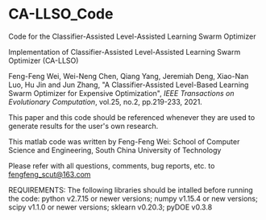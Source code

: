 # CA-LLSO_Code

Code for the Classifier-Assisted Level-Assisted Learning Swarm Optimizer

Implementation of Classifier-Assisted Level-Assisted Learning Swarm Optimizer (CA-LLSO)

Feng-Feng Wei, Wei-Neng Chen, Qiang Yang, Jeremiah Deng, Xiao-Nan Luo, Hu Jin and Jun Zhang, 
"A Classifier-Assisted Level-Based Learning Swarm Optimizer for Expensive Optimization", 
_IEEE Transactions on Evolutionary Computation_, vol.25, no.2, pp.219-233, 2021.

This paper and this code should be referenced whenever they are used to generate results for the user's own research.

This matlab code was written by Feng-Feng Wei: School of Computer Science and Engineering, South China University of Technology

Please refer with all questions, comments, bug reports, etc. to fengfeng_scut@163.com

REQUIREMENTS:
The following libraries should be intalled before running the code:
	python v2.7.15 or newer versions;
	numpy v1.15.4 or new versions;
	scipy v1.1.0 or newer versions;
	sklearn v0.20.3;
	pyDOE v0.3.8
